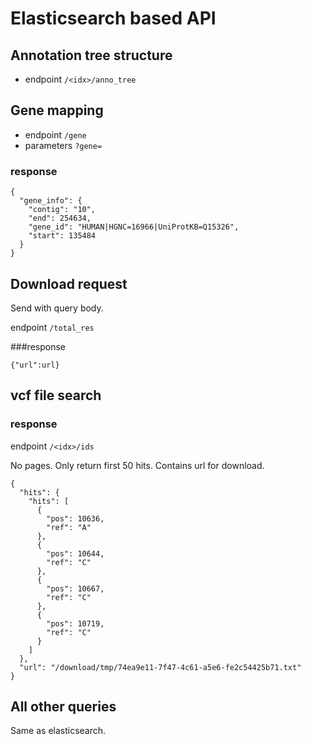 # Elasticsearch based API

## Annotation tree structure

* endpoint 
`/<idx>/anno_tree`

## Gene mapping
* endpoint `/gene`
* parameters `?gene=`

### response

```
{
  "gene_info": {
    "contig": "10", 
    "end": 254634, 
    "gene_id": "HUMAN|HGNC=16966|UniProtKB=Q15326", 
    "start": 135484
  }
}
```

## Download request

Send with query body.

endpoint `/total_res`

###response

`{"url":url}`

## vcf file search

### response

endpoint `/<idx>/ids`

No pages. Only return first 50 hits. Contains url for download.

```
{
  "hits": {
    "hits": [
      {
        "pos": 10636,
        "ref": "A"
      },
      {
        "pos": 10644,
        "ref": "C"
      },
      {
        "pos": 10667,
        "ref": "C"
      },
      {
        "pos": 10719,
        "ref": "C"
      }
    ]
  },
  "url": "/download/tmp/74ea9e11-7f47-4c61-a5e6-fe2c54425b71.txt"
}
```

## All other queries

Same as elasticsearch. 